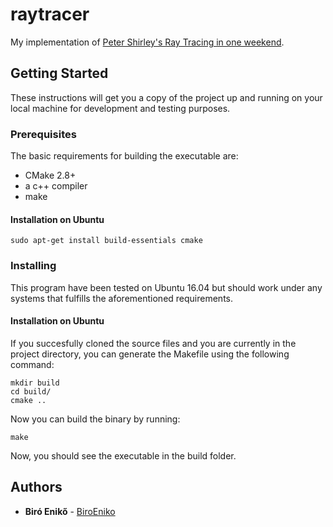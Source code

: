 # raytracer

My implementation of [Peter Shirley's Ray Tracing in one weekend](https://github.com/petershirley/raytracinginoneweekend/).

## Getting Started

These instructions will get you a copy of the project up and running on your local machine for development and testing purposes.

### Prerequisites

The basic requirements for building the executable are:

* CMake 2.8+
* a c++ compiler
* make

#### Installation on Ubuntu

```
sudo apt-get install build-essentials cmake
```

### Installing

This program have been tested on Ubuntu 16.04 but should work under any systems that fulfills the aforementioned requirements.

#### Installation on Ubuntu

If you succesfully cloned the source files and you are currently in the project directory, you can generate the Makefile using the following command:

```
mkdir build
cd build/
cmake ..
```
Now you can build the binary by running:

```
make
```
Now, you should see the executable in the build folder.

## Authors

* **Biró Enikő** - [BiroEniko](https://github.com/biroeniko)
